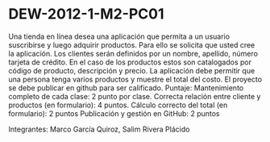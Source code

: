 DEW-2012-1-M2-PC01
==================

Una tienda en línea desea una aplicación que permita a un usuario suscribirse y luego adquirir productos. Para ello se solicita que usted cree la aplicación. Los clientes serán definidos por un nombre, apellido, número tarjeta de crédito.   En el caso de los productos estos son catalogados por código de producto, descripción y precio.   La aplicación debe permitir que una persona tenga varios productos y muestre el total del costo.   El proyecto se debe publicar en github para ser calificado.   Puntaje:  Mantenimiento completo de cada clase: 2 punto por clase. Correcta relación entre cliente y productos (en formulario): 4 puntos. Cálculo correcto del total (en formulario): 2 puntos Publicación y gestión en GitHub: 2 puntos


Integrantes:
Marco García Quiroz, 
Salim Rivera Plácido
